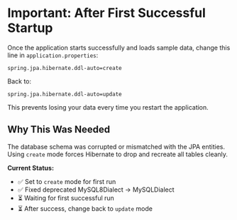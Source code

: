 # Important: After First Successful Startup

Once the application starts successfully and loads sample data, change this line in `application.properties`:

```properties
spring.jpa.hibernate.ddl-auto=create
```

Back to:

```properties
spring.jpa.hibernate.ddl-auto=update
```

This prevents losing your data every time you restart the application.

## Why This Was Needed

The database schema was corrupted or mismatched with the JPA entities. Using `create` mode forces Hibernate to drop and recreate all tables cleanly.

**Current Status:**
- ✅ Set to `create` mode for first run
- ✅ Fixed deprecated MySQL8Dialect → MySQLDialect
- ⏳ Waiting for first successful run
- ⏳ After success, change back to `update` mode

